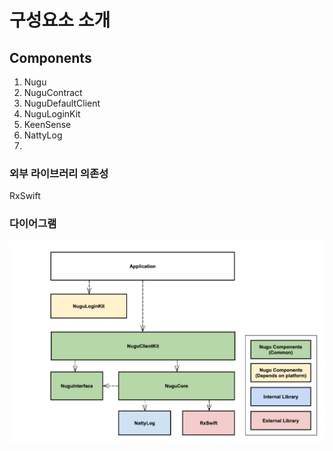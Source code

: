 # 구성요소 소개

## Components

1. Nugu
2. NuguContract
3. NuguDefaultClient
4. NuguLoginKit
5. KeenSense
6. NattyLog
7. 
### 외부 라이브러리 의존성

RxSwift

### 다이어그램

![](../../../.gitbook/assets/ios-nugu-sdk-architecture.png)

